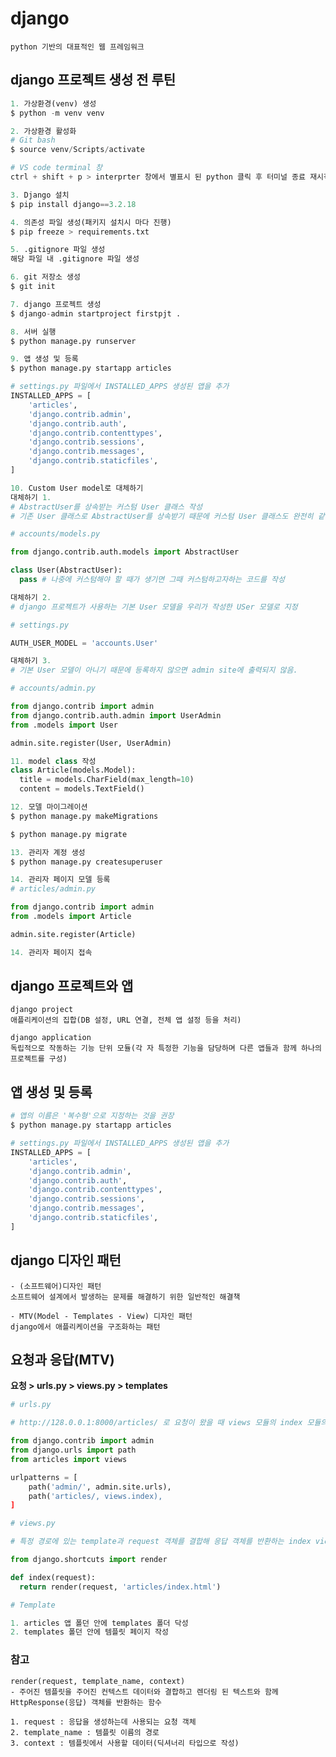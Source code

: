 # django

    python 기반의 대표적인 웹 프레임워크

## django 프로젝트 생성 전 루틴

```python
1. 가상환경(venv) 생성
$ python -m venv venv
```

```python
2. 가상환경 활성화
# Git bash
$ source venv/Scripts/activate

# VS code terminal 창
ctrl + shift + p > interprter 창에서 별표시 된 python 클릭 후 터미널 종료 재시작하면 가상환경이 켜짐
```

```python
3. Django 설치
$ pip install django==3.2.18
```

```python
4. 의존성 파일 생성(패키지 설치시 마다 진행)
$ pip freeze > requirements.txt
```

```python
5. .gitignore 파일 생성
해당 파일 내 .gitignore 파일 생성
```

```python
6. git 저장소 생성
$ git init
```

```python
7. django 프로젝트 생성
$ django-admin startproject firstpjt .
```

```python
8. 서버 실행
$ python manage.py runserver
```

```python
9. 앱 생성 및 등록
$ python manage.py startapp articles

# settings.py 파일에서 INSTALLED_APPS 생성된 앱을 추가
INSTALLED_APPS = [
    'articles',
    'django.contrib.admin',
    'django.contrib.auth',
    'django.contrib.contenttypes',
    'django.contrib.sessions',
    'django.contrib.messages',
    'django.contrib.staticfiles',
]
```

```python
10. Custom User model로 대체하기
대체하기 1.
# AbstractUser를 상속받는 커스텀 User 클래스 작성
# 기존 User 클래스로 AbstractUser를 상속받기 때문에 커스텀 User 클래스도 완전히 같은 모습을 가지게 됨

# accounts/models.py

from django.contrib.auth.models import AbstractUser

class User(AbstractUser):
  pass # 나중에 커스텀해야 할 때가 생기면 그때 커스텀하고자하는 코드를 작성

대체하기 2.
# django 프로젝트가 사용하는 기본 User 모델을 우리가 작성한 USer 모델로 지정

# settings.py

AUTH_USER_MODEL = 'accounts.User'

대체하기 3.
# 기본 User 모델이 아니기 때문에 등록하지 않으면 admin site에 출력되지 않음.

# accounts/admin.py

from django.contrib import admin
from django.contrib.auth.admin import UserAdmin
from .models import User

admin.site.register(User, UserAdmin)
```

```python
11. model class 작성
class Article(models.Model):
  title = models.CharField(max_length=10)
  content = models.TextField()
```

```python
12. 모델 마이그레이션
$ python manage.py makeMigrations

$ python manage.py migrate
```

```python
13. 관리자 계정 생성
$ python manage.py createsuperuser
```

```python
14. 관리자 페이지 모델 등록
# articles/admin.py

from django.contrib import admin
from .models import Article

admin.site.register(Article)

14. 관리자 페이지 접속
```


## django 프로젝트와 앱

    django project
    애플리케이션의 집합(DB 설정, URL 연결, 전체 앱 설정 등을 처리)

    django application
    독립적으로 작동하는 기능 단위 모듈(각 자 특정한 기능을 담당하며 다른 앱들과 함께 하나의 프로젝트를 구성)

## 앱 생성 및 등록
```python
# 앱의 이름은 '복수형'으로 지정하는 것을 권장
$ python manage.py startapp articles

# settings.py 파일에서 INSTALLED_APPS 생성된 앱을 추가
INSTALLED_APPS = [
    'articles',
    'django.contrib.admin',
    'django.contrib.auth',
    'django.contrib.contenttypes',
    'django.contrib.sessions',
    'django.contrib.messages',
    'django.contrib.staticfiles',
]
```

## django 디자인 패턴

    - (소프트웨어)디자인 패턴
    소프트웨어 설계에서 발생하는 문제를 해결하기 위한 일반적인 해결책

    - MTV(Model - Templates - View) 디자인 패턴
    django에서 애플리케이션을 구조화하는 패턴

## 요청과 응답(MTV)

  **요청 > urls.py > views.py > templates**
```python
# urls.py

# http://128.0.0.1:8000/articles/ 로 요청이 왔을 때 views 모듈의 index 모듈의 index 뷰 함수를 호출한다는 뜻

from django.contrib import admin
from django.urls import path
from articles import views

urlpatterns = [
    path('admin/', admin.site.urls),
    path('articles/, views.index),
]
```
```python
# views.py

# 특정 경로에 있는 template과 request 객체를 결합해 응답 객체를 반환하는 index view 함수 정의

from django.shortcuts import render

def index(request):
  return render(request, 'articles/index.html')
```
```python
# Template

1. articles 앱 폴던 안에 templates 폴더 닥성
2. templates 폴던 안에 템플릿 페이지 작성 
```

### 참고

    render(request, template_name, context)
    - 주어진 템플릿을 주어진 컨텍스트 데이터와 결합하고 렌더링 된 텍스트와 함께 HttpResponse(응답) 객체를 반환하는 함수

    1. request : 응답을 생성하는데 사용되는 요청 객체
    2. template_name : 템플릿 이름의 경로
    3. context : 템플릿에서 사용할 데이터(딕셔너리 타입으로 작성)